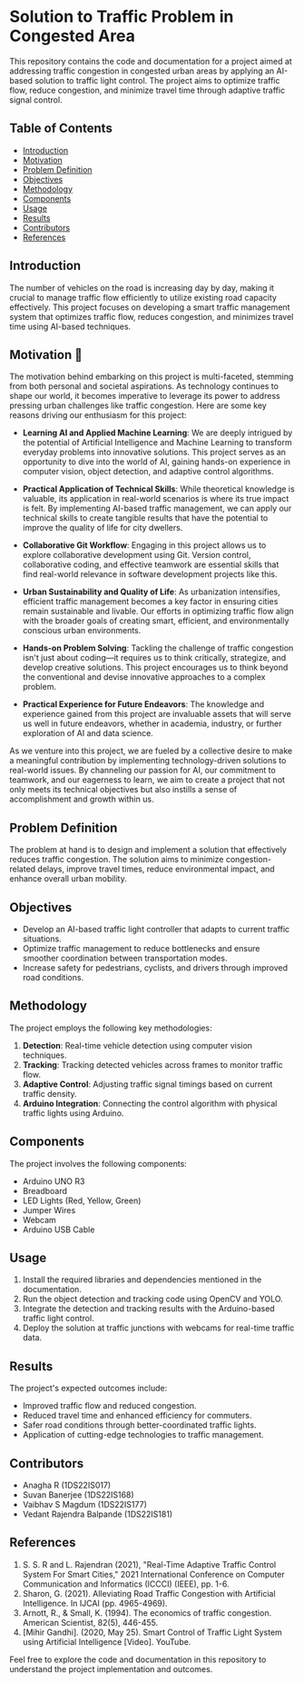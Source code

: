 # Solution to Traffic Problem in Congested Area

This repository contains the code and documentation for a project aimed at addressing traffic congestion in congested urban areas by applying an AI-based solution to traffic light control. The project aims to optimize traffic flow, reduce congestion, and minimize travel time through adaptive traffic signal control.

## Table of Contents

- [Introduction](#introduction)
- [Motivation](#motivation)
- [Problem Definition](#problem-definition)
- [Objectives](#objectives)
- [Methodology](#methodology)
- [Components](#components)
- [Usage](#usage)
- [Results](#results)
- [Contributors](#contributors)
- [References](#references)

## Introduction

The number of vehicles on the road is increasing day by day, making it crucial to manage traffic flow efficiently to utilize existing road capacity effectively. This project focuses on developing a smart traffic management system that optimizes traffic flow, reduces congestion, and minimizes travel time using AI-based techniques.

## Motivation 🌟

The motivation behind embarking on this project is multi-faceted, stemming from both personal and societal aspirations. As technology continues to shape our world, it becomes imperative to leverage its power to address pressing urban challenges like traffic congestion. Here are some key reasons driving our enthusiasm for this project:

- **Learning AI and Applied Machine Learning**: We are deeply intrigued by the potential of Artificial Intelligence and Machine Learning to transform everyday problems into innovative solutions. This project serves as an opportunity to dive into the world of AI, gaining hands-on experience in computer vision, object detection, and adaptive control algorithms.

- **Practical Application of Technical Skills**: While theoretical knowledge is valuable, its application in real-world scenarios is where its true impact is felt. By implementing AI-based traffic management, we can apply our technical skills to create tangible results that have the potential to improve the quality of life for city dwellers.

- **Collaborative Git Workflow**: Engaging in this project allows us to explore collaborative development using Git. Version control, collaborative coding, and effective teamwork are essential skills that find real-world relevance in software development projects like this.

- **Urban Sustainability and Quality of Life**: As urbanization intensifies, efficient traffic management becomes a key factor in ensuring cities remain sustainable and livable. Our efforts in optimizing traffic flow align with the broader goals of creating smart, efficient, and environmentally conscious urban environments.

- **Hands-on Problem Solving**: Tackling the challenge of traffic congestion isn't just about coding—it requires us to think critically, strategize, and develop creative solutions. This project encourages us to think beyond the conventional and devise innovative approaches to a complex problem.

- **Practical Experience for Future Endeavors**: The knowledge and experience gained from this project are invaluable assets that will serve us well in future endeavors, whether in academia, industry, or further exploration of AI and data science.

As we venture into this project, we are fueled by a collective desire to make a meaningful contribution by implementing technology-driven solutions to real-world issues. By channeling our passion for AI, our commitment to teamwork, and our eagerness to learn, we aim to create a project that not only meets its technical objectives but also instills a sense of accomplishment and growth within us.


## Problem Definition

The problem at hand is to design and implement a solution that effectively reduces traffic congestion. The solution aims to minimize congestion-related delays, improve travel times, reduce environmental impact, and enhance overall urban mobility.

## Objectives

- Develop an AI-based traffic light controller that adapts to current traffic situations.
- Optimize traffic management to reduce bottlenecks and ensure smoother coordination between transportation modes.
- Increase safety for pedestrians, cyclists, and drivers through improved road conditions.

## Methodology

The project employs the following key methodologies:

1. **Detection**: Real-time vehicle detection using computer vision techniques.
2. **Tracking**: Tracking detected vehicles across frames to monitor traffic flow.
3. **Adaptive Control**: Adjusting traffic signal timings based on current traffic density.
4. **Arduino Integration**: Connecting the control algorithm with physical traffic lights using Arduino.

## Components

The project involves the following components:

- Arduino UNO R3
- Breadboard
- LED Lights (Red, Yellow, Green)
- Jumper Wires
- Webcam
- Arduino USB Cable

## Usage

1. Install the required libraries and dependencies mentioned in the documentation.
2. Run the object detection and tracking code using OpenCV and YOLO.
3. Integrate the detection and tracking results with the Arduino-based traffic light control.
4. Deploy the solution at traffic junctions with webcams for real-time traffic data.

## Results

The project's expected outcomes include:

- Improved traffic flow and reduced congestion.
- Reduced travel time and enhanced efficiency for commuters.
- Safer road conditions through better-coordinated traffic lights.
- Application of cutting-edge technologies to traffic management.

## Contributors

- Anagha R (1DS22IS017)
- Suvan Banerjee (1DS22IS168)
- Vaibhav S Magdum (1DS22IS177)
- Vedant Rajendra Balpande (1DS22IS181)

## References

1. S. S. R and L. Rajendran (2021), "Real-Time Adaptive Traffic Control System For Smart Cities," 2021 International Conference on Computer Communication and Informatics (ICCCI) (IEEE), pp. 1-6.
2. Sharon, G. (2021). Alleviating Road Traffic Congestion with Artificial Intelligence. In IJCAI (pp. 4965-4969).
3. Arnott, R., & Small, K. (1994). The economics of traffic congestion. American Scientist, 82(5), 446-455.
4. [Mihir Gandhi]. (2020, May 25). Smart Control of Traffic Light System using Artificial Intelligence [Video]. YouTube.

Feel free to explore the code and documentation in this repository to understand the project implementation and outcomes.
